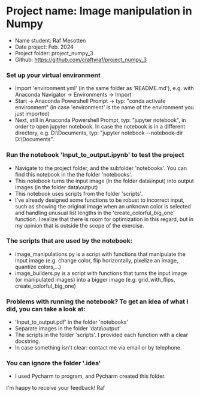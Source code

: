 # Project name: Image manipulation in Numpy
- Name student: Raf Mesotten
- Date project: Feb. 2024
- Project folder: project_numpy_3
- Github: https://github.com/craftyraf/project_numpy_3

### Set up your virtual environment
- Import 'environment.yml' (in the same folder as 'README.md'), e.g. with Anaconda Navigator -> Environments -> Import
- Start -> Anaconda Powershell Prompt -> typ: "conda activate environment" (in case 'environment' is the name of the environment you just imported)
- Next, still in Anaconda Powershell Prompt, typ: "jupyter notebook", in order to open jupyter notebook. In case the notebook is in a different directory, e.g. D:\Documents, typ: "jupyter notebook --notebook-dir D:\Documents".

### Run the notebook 'Input_to_output.ipynb' to test the project
- Navigate to the project folder, and the subfolder 'notebooks'. You can find this notebook in the the folder 'notebooks'.
- This notebook turns the input image (in the folder data\input) into output images (in the folder data\output)
- This notebook uses scripts from the folder 'scripts'.
- I've already designed some functions to be robust to incorrect input, such as showing the original image when an unknown color is selected and handling unusual list lengths in the 'create_colorful_big_one' function. I realize that there is room for optimization in this regard, but in my opinion that is outside the scope of the exercise.

### The scripts that are used by the notebook:
- image_manipulations.py is a script with functions that manipulate the input image (e.g. change color, flip horizontally, pixelize an image, quantize colors,...)
- image_builders.py is a script with functions that turns the input image (or manipulated images) into a bigger image (e.g. grid_with_flips, create_colorful_big_one)

### Problems with running the notebook? To get an idea of what I did, you can take a look at:
- 'Input_to_output.pdf' in the folder 'notebooks'
- Separate images in the folder 'data\output'
- The scripts in the folder 'scripts'. I provided each function with a clear docstring.
- In case something isn't clear: contact me via email or by telephone.

### You can ignore the folder '.idea'
- I used Pycharm to program, and Pycharm created this folder.

I'm happy to receive your feedback!
Raf
